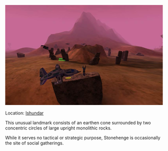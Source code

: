 ![](../images/Stonehenge.jpg "Stonehenge.jpg")

Location: [Ishundar](Ishundar.md)

This unusual landmark consists of an earthen cone surrounded by two
concentric circles of large upright monolithic rocks.

While it serves no tactical or strategic purpose, Stonehenge is
occasionally the site of social gatherings.

<!--[Category:Locations](Category:Locations.md)-->
